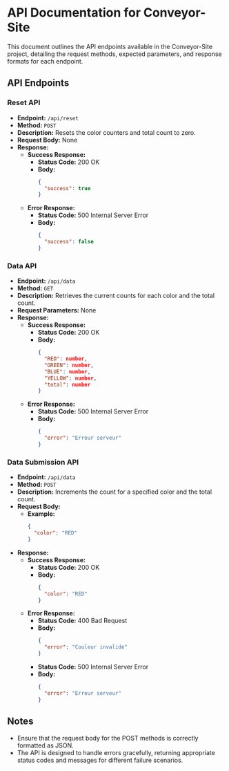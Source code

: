 # API Documentation for Conveyor-Site

This document outlines the API endpoints available in the Conveyor-Site project, detailing the request methods, expected parameters, and response formats for each endpoint.

## API Endpoints

### Reset API

- **Endpoint:** `/api/reset`
- **Method:** `POST`
- **Description:** Resets the color counters and total count to zero.
- **Request Body:** None
- **Response:**
  - **Success Response:**
    - **Status Code:** 200 OK
    - **Body:**
      ```json
      {
        "success": true
      }
      ```
  - **Error Response:**
    - **Status Code:** 500 Internal Server Error
    - **Body:**
      ```json
      {
        "success": false
      }
      ```

### Data API

- **Endpoint:** `/api/data`
- **Method:** `GET`
- **Description:** Retrieves the current counts for each color and the total count.
- **Request Parameters:** None
- **Response:**
  - **Success Response:**
    - **Status Code:** 200 OK
    - **Body:**
      ```json
      {
        "RED": number,
        "GREEN": number,
        "BLUE": number,
        "YELLOW": number,
        "total": number
      }
      ```
  - **Error Response:**
    - **Status Code:** 500 Internal Server Error
    - **Body:**
      ```json
      {
        "error": "Erreur serveur"
      }
      ```

### Data Submission API

- **Endpoint:** `/api/data`
- **Method:** `POST`
- **Description:** Increments the count for a specified color and the total count.
- **Request Body:**
  - **Example:**
    ```json
    {
      "color": "RED"
    }
    ```
- **Response:**
  - **Success Response:**
    - **Status Code:** 200 OK
    - **Body:**
      ```json
      {
        "color": "RED"
      }
      ```
  - **Error Response:**
    - **Status Code:** 400 Bad Request
    - **Body:**
      ```json
      {
        "error": "Couleur invalide"
      }
      ```
    - **Status Code:** 500 Internal Server Error
    - **Body:**
      ```json
      {
        "error": "Erreur serveur"
      }
      ```

## Notes

- Ensure that the request body for the POST methods is correctly formatted as JSON.
- The API is designed to handle errors gracefully, returning appropriate status codes and messages for different failure scenarios.